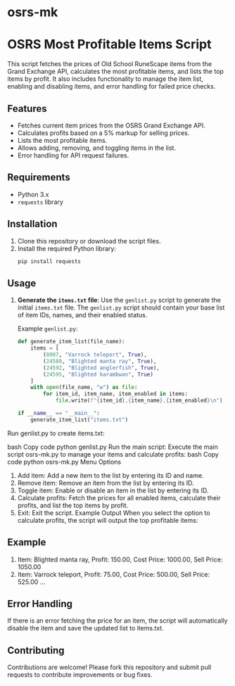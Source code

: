 # osrs-mk
# OSRS Most Profitable Items Script

This script fetches the prices of Old School RuneScape items from the Grand Exchange API, calculates the most profitable items, and lists the top items by profit. It also includes functionality to manage the item list, enabling and disabling items, and error handling for failed price checks.

## Features

- Fetches current item prices from the OSRS Grand Exchange API.
- Calculates profits based on a 5% markup for selling prices.
- Lists the most profitable items.
- Allows adding, removing, and toggling items in the list.
- Error handling for API request failures.

## Requirements

- Python 3.x
- `requests` library

## Installation

1. Clone this repository or download the script files.
2. Install the required Python library:
    ```bash
    pip install requests
    ```

## Usage

1. **Generate the `items.txt` file**:
   Use the `genlist.py` script to generate the initial `items.txt` file. The `genlist.py` script should contain your base list of item IDs, names, and their enabled status.

   Example `genlist.py`:
   ```python
   def generate_item_list(file_name):
       items = [
           (8007, "Varrock teleport", True),
           (24589, "Blighted manta ray", True),
           (24592, "Blighted anglerfish", True),
           (24595, "Blighted karambwan", True)
       ]
       with open(file_name, "w") as file:
           for item_id, item_name, item_enabled in items:
               file.write(f"{item_id},{item_name},{item_enabled}\n")

   if __name__ == "__main__":
       generate_item_list("items.txt")
Run genlist.py to create items.txt:

bash
Copy code
python genlist.py
Run the main script:
Execute the main script osrs-mk.py to manage your items and calculate profits:
bash
Copy code
python osrs-mk.py
Menu Options
1. Add item: Add a new item to the list by entering its ID and name.
2. Remove item: Remove an item from the list by entering its ID.
3. Toggle item: Enable or disable an item in the list by entering its ID.
4. Calculate profits: Fetch the prices for all enabled items, calculate their profits, and list the top items by profit.
5. Exit: Exit the script.
Example Output
When you select the option to calculate profits, the script will output the top profitable items:

## Example
1. Item: Blighted manta ray, Profit: 150.00, Cost Price: 1000.00, Sell Price: 1050.00
2. Item: Varrock teleport, Profit: 75.00, Cost Price: 500.00, Sell Price: 525.00
...
## Error Handling
If there is an error fetching the price for an item, the script will automatically disable the item and save the updated list to items.txt.

## Contributing
Contributions are welcome! Please fork this repository and submit pull requests to contribute improvements or bug fixes.
